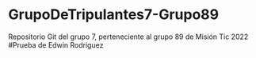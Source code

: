 # GrupoDeTripulantes7-Grupo89
Repositorio Git del grupo 7, perteneciente al grupo 89 de Misión Tic 2022
#Prueba de Edwin Rodriguez
